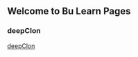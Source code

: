 ## Welcome to Bu Learn Pages



### deepClon

[deepClon](https://bukaixiu.github.io/learn/javaScript/clone/javascriptClone.html)

